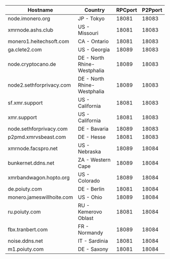 Hostname | Country | RPCport | P2Pport
--- | --- | --- | ---
node.imonero.org | JP - Tokyo | 18081 | 18083
xmrnode.ashs.club | US - Missouri | 18081 | 18083
monero1.heitechsoft.com | CA - Ontario | 18081 | 18083
ga.clete2.com | US - Georgia | 18089 | 18083
node.cryptocano.de | DE - North Rhine-Westphalia | 18089 | 18083
node2.sethforprivacy.com | DE - North Rhine-Westphalia | 18089 | 18083
sf.xmr.support | US - California | 18081 | 18083
xmr.support | US - California | 18081 | 18083
node.sethforprivacy.com | DE - Bavaria | 18089 | 18083
p2pmd.xmrvsbeast.com | DE - Hesse | 18081 | 18083
xmrnode.facspro.net | US - Nebraska | 18089 | 18084
bunkernet.ddns.net | ZA - Western Cape | 18089 | 18084
xmrbandwagon.hopto.org | US - Colorado | 18089 | 18084
de.poiuty.com | DE - Berlin | 18081 | 18084
monero.jameswillhoite.com | US - Ohio | 18089 | 18084
ru.poiuty.com | RU - Kemerovo Oblast | 18081 | 18084
fbx.tranbert.com | FR - Normandy | 18089 | 18084
noise.ddns.net | IT - Sardinia | 18081 | 18084
m1.poiuty.com | DE - Saxony | 18081 | 18084
